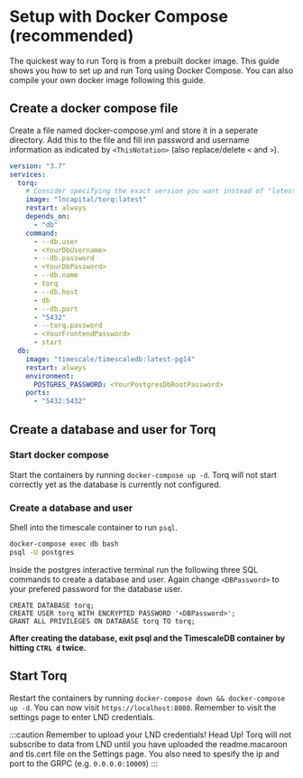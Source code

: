 # Setup with Docker Compose (recommended)

The quickest way to run Torq is from a prebuilt docker image. This guide shows you how to set up and run Torq using Docker Compose. You can also compile your own docker image following this guide.

## Create a docker compose file

Create a file named docker-compose.yml and store it in a seperate directory. Add this to the file and fill inn password and username information as indicated by `<ThisNotation>` (also replace/delete `<` and `>`).

```yml
version: "3.7"
services:
  torq:
    # Consider specifying the exact version you want instead of "latest" (e.g. "0.4.1")
    image: "lncapital/torq:latest"
    restart: always
    depends_on:
      - "db"
    command:
      - --db.user
      - <YourDbUsername>
      - --db.password
      - <YourDbPassword>
      - --db.name
      - torq
      - --db.host
      - db
      - --db.port
      - "5432"
      - --torq.password
      - <YourFrontendPassword>
      - start
  db:
    image: "timescale/timescaledb:latest-pg14"
    restart: always
    environment:
      POSTGRES_PASSWORD: <YourPostgresDbRootPassword>
    ports:
      - "5432:5432"
```

## Create a database and user for Torq

### Start docker compose

Start the containers by running `docker-compose up -d`. Torq will not start correctly yet as the database is currently not configured.

### Create a database and user

Shell into the timescale container to run `psql`.

```sh
docker-compose exec db bash
psql -U postgres
```

Inside the postgres interactive terminal run the following three SQL commands to create a database and user. Again change `<DBPassword>` to your prefered password for the database user.

```postgresql
CREATE DATABASE torq;
CREATE USER torq WITH ENCRYPTED PASSWORD '<DBPassword>';
GRANT ALL PRIVILEGES ON DATABASE torq TO torq;
```

**After creating the database, exit psql and the TimescaleDB container by hitting `CTRL d` twice.**

## Start Torq

Restart the containers by running `docker-compose down && docker-compose up -d`. You can now visit `https://localhost:8080`. Remember to visit the settings page to enter LND credentials.

:::caution Remember to upload your LND credentials!
Head Up! Torq will not subscribe to data from LND until you have uploaded the readme.macaroon and tls.cert file on the Settings page. You also need to spesify the ip and port to the GRPC (e.g. `0.0.0.0:10009`)
:::
